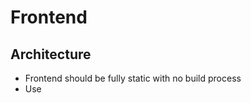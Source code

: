 # Frontend

## Architecture

- Frontend should be fully static with no build process
- Use <script> tags to import UI components
- Use Alpine.js for client-side interactivity
- Make REST API calls to `/api/`
- Components stored in `frontend/components/`

## UI Components

### Organization

- Store common components in `frontend/components/`
- Store feature components in `frontend/features/`
- Store global css in `frontend/css/`
- Store global js in `frontend/js/`

### Loading Components

- Create a custom load() function to load components, and use Alpine.js directives to load them.
- Function stored in `frontend/js/load.js`

```javascript
document.addEventListener('alpine:init', () => {
  // Custom x-load directive
  Alpine.directive('load', (el, { expression }, { evaluate, effect, cleanup }) => {
    const load = async (templateUrl) => {
        try {
            const response = await fetch(templateUrl);
            if (!response.ok) {
                throw new Error(`Failed to load template: ${response.status}`);
            }
            return await response.text();
        } catch (error) {
            console.error('Error loading template:', error);
            return '';
        }
    };

    let templateHtml = '';

    // Create a container for the template content
    const container = document.createElement('div');
    el.appendChild(container);

    // Load and render the template
    const updateTemplate = async () => {
        const url = evaluate(expression);
        templateHtml = await load(url);
        if (templateHtml) {
            container.setAttribute('x-html', templateHtml);
            Alpine.bind(container, {
                'x-data': { templateHtml }
            });
        }
    };

    // Initial load
    updateTemplate();

    // Cleanup when the element is removed
    cleanup(() => {
        container.remove();
    });
  });
});
```

### Alpine.js Syntax

All components use Alpine.js syntax from https://alpinejs.dev/

#### Directives

- x-data
- x-init
- x-show
- x-bind
- x-on
- x-text
- x-html
- x-model
- x-modelable
- x-for
- x-transition
- x-effect
- x-ignore
- x-ref
- x-cloak
- x-teleport
- x-if
- x-id

#### Magics

- $el
- $refs
- $store
- $watch
- $dispatch
- $nextTick
- $root
- $data
- $id

#### Globals

- Alpine.data()
- Alpine.store()
- Alpine.bind()